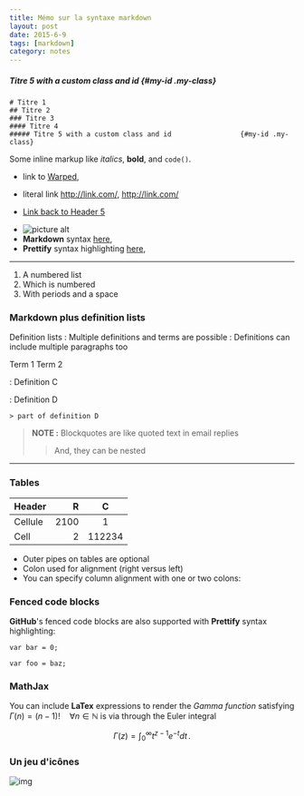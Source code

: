 ```yaml
---
title: Mémo sur la syntaxe markdown
layout: post
date: 2015-6-9
tags: [markdown]
category: notes
---
```


##### Titre 5 with a custom class and id                 {#my-id .my-class}

```
# Titre 1
## Titre 2
### Titre 3 
#### Titre 4
##### Titre 5 with a custom class and id                 {#my-id .my-class}
```

Some inline markup like _italics_,  **bold**, and `code()`.

 * link to [Warped](http://warpedvisions.org),
 - literal link <http://link.com/>, http://link.com/
 + [Link back to Header 5](#my-id)
 - ![picture alt](https://cdn.cine.io/images/code-logos/github-logo.png "Title is optional")    
 - **Markdown** syntax [here][2],
 - **Prettify** syntax highlighting [here][prettify],

  [2]: http://daringfireball.net/projects/markdown/syntax "Markdown"
  [prettify]: https://code.google.com/p/google-code-prettify/ "prettify"

----------

 1. A numbered list
 2. Which is numbered
 3. With periods and a space 

### Markdown plus definition lists

 
Definition lists
: Multiple definitions and terms are possible
: Definitions can include multiple paragraphs too
 
Term 1
Term 2

:   Definition C

:   Definition D

	> part of definition D

 
> **NOTE :** Blockquotes are like quoted text in email replies
>> And, they can be nested
 
--------------------------

### Tables

| Header    | R      |    C
| ---       | ---:   |  :---:
|  Cellule  |  2100  |    1
|  Cell     |     2  |  112234
 

* Outer pipes on tables are optional
* Colon used for alignment (right versus left)
* You can specify column alignment with one or two colons:


### Fenced code blocks

**GitHub**'s fenced code blocks are also supported with **Prettify** syntax highlighting:


    var bar = 0;

```
var foo = baz;
```


### MathJax
 
You can include **LaTex** expressions to render the *Gamma function* satisfying $\Gamma(n) = (n-1)!\quad\forall
n\in\mathbb N$ is via through the Euler integral

$$
\Gamma(z) = \int_0^\infty t^{z-1}e^{-t}dt\,.
$$

### Un jeu d'icônes

![img](http://benweet.github.io/stackedit/img/glyphicons-halflings.png)

